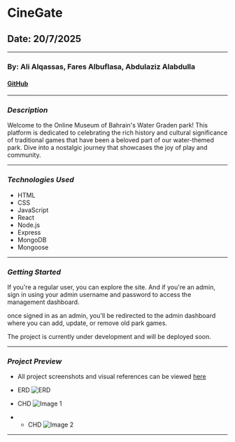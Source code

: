 # CineGate

## Date: 20/7/2025

---

### By: Ali Alqassas, Fares Albuflasa, Abdulaziz Alabdulla

#### [GitHub]()

---

### **_Description_**

Welcome to the Online Museum of Bahrain's Water Graden park! This platform is dedicated to celebrating the rich history and cultural significance of traditional games that have been a beloved part of our water-themed park. Dive into a nostalgic journey that showcases the joy of play and community.

---

### **_Technologies Used_**

- HTML
- CSS
- JavaScript
- React
- Node.js
- Express
- MongoDB
- Mongoose

---

### **_Getting Started_**

If you're a regular user, you can explore the site. And if you're an admin, sign in using your admin username and password to access the management dashboard.

once signed in as an admin, you'll be redirected to the admin dashboard where you can add, update, or remove old park games.

The project is currently under development and will be deployed soon.

---

### **_Project Preview_**

- All project screenshots and visual references can be viewed [here](https://drive.google.com/drive/folders/1Eo5tPdrskJhHrveweG-Kt94Vrfn8RMvJ?usp=drive_link)

- ERD ![ERD]()

- CHD ![Image 1](https://i.imgur.com/mrBBTXq.png)

- - CHD ![Image 2](https://i.imgur.com/guRo0S0.png)

---




